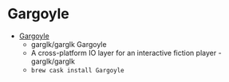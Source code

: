 # Gargoyle
- [Gargoyle](https://github.com/garglk/garglk)
  -  garglk/garglk Gargoyle 
  - A cross-platform IO layer for an interactive fiction player - garglk/garglk
  - `brew cask install Gargoyle`
